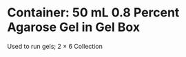 # Container: 50 mL 0.8 Percent Agarose Gel in Gel Box

Used to run gels;
  2 &times; 6 Collection


